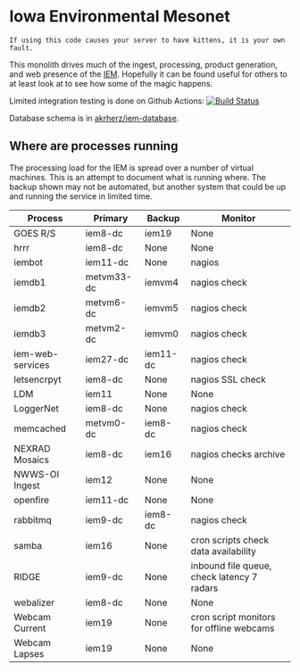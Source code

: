 # Iowa Environmental Mesonet

    If using this code causes your server to have kittens, it is your own fault.

This monolith drives much of the ingest, processing, product generation, and
web presence of the [IEM](https://mesonet.agron.iastate.edu).  Hopefully it can
be found useful for others to at least look at to see how some of the magic happens.

Limited integration testing is done on Github Actions: [![Build Status](https://github.com/akrherz/iem/workflows/Install%20and%20Test/badge.svg)](https://github.com/akrherz/iem)

Database schema is in [akrherz/iem-database](https://github.com/akrherz/iem-database).

## Where are processes running

The processing load for the IEM is spread over a number of virtual machines.
This is an attempt to document what is running where.  The backup shown may not
be automated, but another system that could be up and running the service in
limited time.

Process | Primary | Backup | Monitor
------- | ------- | ------ | -------
GOES R/S | iem8-dc | iem19 | None
hrrr | iem8-dc | None | None
iembot  | iem11-dc | None  | nagios
iemdb1 | metvm33-dc | iemvm4 | nagios check
iemdb2 | metvm6-dc | iemvm5 | nagios check
iemdb3 | metvm2-dc | iemvm0 | nagios check
iem-web-services | iem27-dc | iem11-dc | nagios check
letsencrpyt | iem8-dc | None | nagios SSL check
LDM | iem11 | None | None
LoggerNet | iem8-dc | None | nagios check
memcached | metvm0-dc | iem8-dc | nagios check
NEXRAD Mosaics | iem8-dc | iem16 | nagios checks archive
NWWS-OI Ingest | iem12 | None | None
openfire | iem11-dc | None | None
rabbitmq | iem9-dc | iem8-dc | nagios check
samba | iem16 | None | cron scripts check data availability
RIDGE | iem9-dc | None    | inbound file queue, check latency 7 radars
webalizer | iem8-dc | None | None
Webcam Current | iem19 | None | cron script monitors for offline webcams
Webcam Lapses | iem19 | None | None
